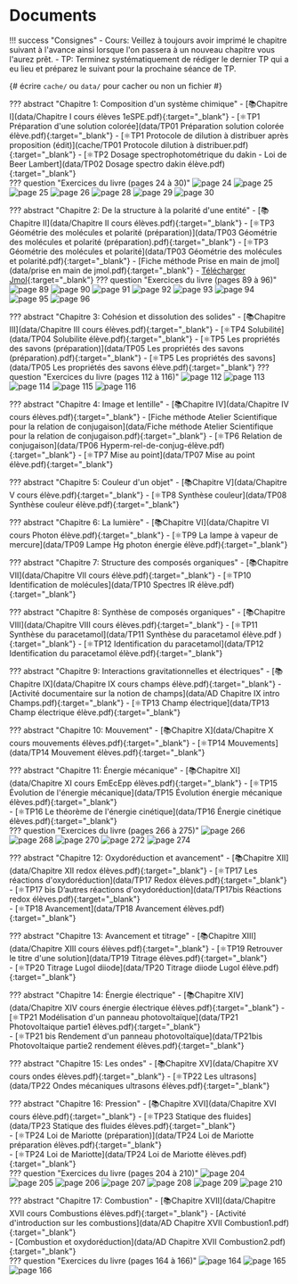# Documents


!!! success "Consignes"
    - Cours: Veillez à toujours avoir imprimé le chapitre suivant à l'avance ainsi lorsque l'on passera à un nouveau chapitre vous l'aurez prêt.
    - TP: Terminez systématiquement de rédiger le dernier TP qui a eu lieu et préparez le suivant pour la prochaine séance de TP. 



{# écrire `cache/` ou `data/` pour cacher ou non un fichier #} 

??? abstract "Chapitre 1: Composition d'un système chimique"
    - [📚Chapitre I](data/Chapitre I cours élèves 1eSPE.pdf){:target="_blank"}
    - [⚛️TP1 Préparation d'une solution colorée](data/TP01 Préparation solution colorée élève.pdf){:target="_blank"}
    - [⚛️TP1 Protocole de dilution à distribuer après proposition (édit)](cache/TP01 Protocole dilution à distribuer.pdf){:target="_blank"}
    - [⚛️TP2 Dosage spectrophotométrique du dakin - Loi de Beer Lambert](data/TP02 Dosage spectro dakin élève.pdf){:target="_blank"}    
    ??? question "Exercices du livre (pages 24 à 30)"
        ![page 24](data/p24.png)
        ![page 25](data/p25.png)
        ![page 25](data/p25.png)
        ![page 26](data/p26.png)
        ![page 28](data/p28.png)
        ![page 29](data/p29.png)
        ![page 30](data/p30.png)

    
??? abstract "Chapitre 2: De la structure à la polarité d'une entité"
    - [📚Chapitre II](data/Chapitre II cours élèves.pdf){:target="_blank"}
    - [⚛️TP3  Géométrie des molécules et polarité (préparation)](data/TP03 Géométrie des molécules et polarité (préparation).pdf){:target="_blank"}
    - [⚛️TP3 Géométrie des molécules et polarité](data/TP03 Géométrie des molécules et polarité.pdf){:target="_blank"}
    - [Fiche méthode Prise en main de jmol](data/prise en main de jmol.pdf){:target="_blank"}
    - [Télécharger Jmol](http://sourceforge.net/projects/jmol/files/latest/download?source=files){:target="_blank"}
    ??? question "Exercices du livre (pages 89 à 96)"
        ![page 89](data/p89.png)
        ![page 90](data/p90.png)
        ![page 91](data/p91.png)
        ![page 92](data/p92.png)
        ![page 93](data/p93.png)
        ![page 94](data/p94.png)
        ![page 95](data/p95.png)
        ![page 96](data/p96.png)        
    
??? abstract "Chapitre 3: Cohésion et dissolution des solides"
    - [📚Chapitre III](data/Chapitre III cours élèves.pdf){:target="_blank"}
    - [⚛️TP4 Solubilité](data/TP04 Solubilite élève.pdf){:target="_blank"}
    - [⚛️TP5 Les propriétés des savons (préparation)](data/TP05 Les propriétés des savons (préparation).pdf){:target="_blank"}
    - [⚛️TP5 Les propriétés des savons](data/TP05 Les propriétés des savons élève.pdf){:target="_blank"}
    ??? question "Exercices du livre (pages 112 à 116)" 
        ![page 112](data/p112.png)
        ![page 113](data/p113.png)
        ![page 114](data/p114.png)
        ![page 115](data/p115.png)
        ![page 116](data/p116.png)

    
??? abstract "Chapitre 4: Image et lentille"
    - [📚Chapitre IV](data/Chapitre IV cours élèves.pdf){:target="_blank"}
    - [Fiche méthode Atelier Scientifique pour la relation de conjugaison](data/Fiche méthode Atelier Scientifique pour la relation de conjugaison.pdf){:target="_blank"}
    - [⚛️TP6 Relation de conjugaison](data/TP06 Hyperm-rel-de-conjug-élève.pdf){:target="_blank"}
    - [⚛️TP7 Mise au point](data/TP07 Mise au point élève.pdf){:target="_blank"}



??? abstract "Chapitre 5: Couleur d'un objet"
    - [📚Chapitre V](data/Chapitre V cours élève.pdf){:target="_blank"}
    - [⚛️TP8 Synthèse couleur](data/TP08 Synthèse couleur élève.pdf){:target="_blank"}

 
??? abstract "Chapitre 6: La lumière"
    - [📚Chapitre VI](data/Chapitre VI cours Photon élève.pdf){:target="_blank"}
    - [⚛️TP9 La lampe à vapeur de mercure](data/TP09 Lampe Hg photon énergie élève.pdf){:target="_blank"}
 
??? abstract "Chapitre 7: Structure des composés organiques"
    - [📚Chapitre VII](data/Chapitre VII cours élève.pdf){:target="_blank"}
    - [⚛️TP10 Identification de molécules](data/TP10 Spectres IR élève.pdf){:target="_blank"}
 
 
??? abstract "Chapitre 8: Synthèse de composés organiques"
    - [📚Chapitre VIII](data/Chapitre VIII cours élèves.pdf){:target="_blank"}
    - [⚛️TP11 Synthèse du paracetamol](data/TP11 Synthèse du paracetamol élève.pdf      ){:target="_blank"}
    - [⚛️TP12 Identification du paracetamol](data/TP12 Identification du paracetamol élève.pdf){:target="_blank"}
    
??? abstract "Chapitre 9: Interactions gravitationnelles et électriques"
    - [📚Chapitre IX](data/Chapitre IX cours champs élève.pdf){:target="_blank"}
    - [Activité documentaire sur la notion de champs](data/AD Chapitre IX intro Champs.pdf){:target="_blank"}
    - [⚛️TP13 Champ électrique](data/TP13 Champ électrique élève.pdf){:target="_blank"}    
 
??? abstract "Chapitre 10: Mouvement"
    - [📚Chapitre X](data/Chapitre X cours mouvements élèves.pdf){:target="_blank"}
    - [⚛️TP14 Mouvements](data/TP14 Mouvement élèves.pdf){:target="_blank"}    
    
??? abstract "Chapitre 11: Énergie mécanique"
    - [📚Chapitre XI](data/Chapitre XI cours EmEcEpp élèves.pdf){:target="_blank"}
    - [⚛️TP15 Évolution de l'énergie mécanique](data/TP15 Évolution énergie mécanique élèves.pdf){:target="_blank"}    
    - [⚛️TP16 Le théorème de l'énergie cinétique](data/TP16 Énergie cinétique élèves.pdf){:target="_blank"}        
    ??? question "Exercices du livre (pages 266 à 275)"
        ![page 266](data/p266.png)
        ![page 268](data/p268.png)
        ![page 270](data/p270.png)
        ![page 272](data/p272.png)
        ![page 274](data/p274.png)

 
??? abstract "Chapitre 12: Oxydoréduction et avancement"
    - [📚Chapitre XII](data/Chapitre XII redox élèves.pdf){:target="_blank"}
    - [⚛️TP17 Les réactions d'oxydoréduction](data/TP17 Redox  élèves.pdf){:target="_blank"}    
    - [⚛️TP17 bis D’autres réactions d'oxydoréduction](data/TP17bis Réactions redox élèves.pdf){:target="_blank"}    
    - [⚛️TP18 Avancement](data/TP18 Avancement élèves.pdf){:target="_blank"}        

 
??? abstract "Chapitre 13: Avancement et titrage"
    - [📚Chapitre XIII](data/Chapitre XIII cours élèves.pdf){:target="_blank"}
    - [⚛️TP19 Retrouver le titre d'une solution](data/TP19 Titrage élèves.pdf){:target="_blank"}    
    - [⚛️TP20 Titrage Lugol diiode](data/TP20 Titrage diiode Lugol élève.pdf){:target="_blank"}    

 
??? abstract "Chapitre 14: Énergie électrique"
    - [📚Chapitre XIV](data/Chapitre XIV cours énergie électrique élèves.pdf){:target="_blank"}
    - [⚛️TP21 Modélisation d'un panneau photovoltaïque](data/TP21 Photovoltaique partie1 élèves.pdf){:target="_blank"}    
    - [⚛️TP21 bis Rendement d'un panneau photovoltaïque](data/TP21bis Photovoltaique partie2 rendement élèves.pdf){:target="_blank"}    

 
??? abstract "Chapitre 15: Les ondes"
    - [📚Chapitre XV](data/Chapitre XV cours ondes élèves.pdf){:target="_blank"}
    - [⚛️TP22 Les ultrasons](data/TP22 Ondes mécaniques ultrasons élèves.pdf){:target="_blank"}    

??? abstract "Chapitre 16: Pression"
    - [📚Chapitre XVI](data/Chapitre XVI cours élève.pdf){:target="_blank"}
    - [⚛️TP23 Statique des fluides](data/TP23 Statique des fluides élèves.pdf){:target="_blank"}    
    - [⚛️TP24 Loi de Mariotte (préparation)](data/TP24 Loi de Mariotte préparation élèves.pdf){:target="_blank"}    
    - [⚛️TP24 Loi de Mariotte](data/TP24 Loi de Mariotte élèves.pdf){:target="_blank"}        
    ??? question "Exercices du livre (pages 204 à 210)"
        ![page 204](data/p204.png)
        ![page 205](data/p205.png)
        ![page 206](data/p206.png)
        ![page 207](data/p207.png)
        ![page 208](data/p208.png)
        ![page 209](data/p209.png)
        ![page 210](data/p210.png)

??? abstract "Chapitre 17: Combustion"
    - [📚Chapitre XVII](data/Chapitre XVII cours Combustions élèves.pdf){:target="_blank"}
    - [Activité d'introduction sur les combustions](data/AD Chapitre XVII Combustion1.pdf){:target="_blank"}    
    - [Combustion et oxydoréduction](data/AD Chapitre XVII Combustion2.pdf){:target="_blank"}    
    ??? question "Exercices du livre (pages 164 à 166)"
        ![page 164](data/p164.png)
        ![page 165](data/p165.png)
        ![page 166](data/p166.png)


